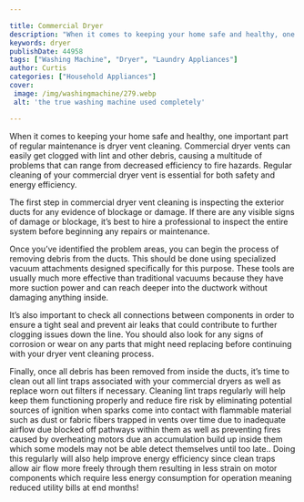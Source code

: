 ```yaml
---

title: Commercial Dryer
description: "When it comes to keeping your home safe and healthy, one important part of regular maintenance is dryer vent cleaning. Commercial ...you wont regret reading on"
keywords: dryer
publishDate: 44958
tags: ["Washing Machine", "Dryer", "Laundry Appliances"]
author: Curtis
categories: ["Household Appliances"]
cover: 
 image: /img/washingmachine/279.webp
 alt: 'the true washing machine used completely'

---
```


When it comes to keeping your home safe and healthy, one important part of regular maintenance is dryer vent cleaning. Commercial dryer vents can easily get clogged with lint and other debris, causing a multitude of problems that can range from decreased efficiency to fire hazards. Regular cleaning of your commercial dryer vent is essential for both safety and energy efficiency. 

The first step in commercial dryer vent cleaning is inspecting the exterior ducts for any evidence of blockage or damage. If there are any visible signs of damage or blockage, it’s best to hire a professional to inspect the entire system before beginning any repairs or maintenance. 

Once you’ve identified the problem areas, you can begin the process of removing debris from the ducts. This should be done using specialized vacuum attachments designed specifically for this purpose. These tools are usually much more effective than traditional vacuums because they have more suction power and can reach deeper into the ductwork without damaging anything inside. 

It’s also important to check all connections between components in order to ensure a tight seal and prevent air leaks that could contribute to further clogging issues down the line. You should also look for any signs of corrosion or wear on any parts that might need replacing before continuing with your dryer vent cleaning process. 

Finally, once all debris has been removed from inside the ducts, it’s time to clean out all lint traps associated with your commercial dryers as well as replace worn out filters if necessary. Cleaning lint traps regularly will help keep them functioning properly and reduce fire risk by eliminating potential sources of ignition when sparks come into contact with flammable material such as dust or fabric fibers trapped in vents over time due to inadequate airflow due blocked off pathways within them as well as preventing fires caused by overheating motors due an accumulation build up inside them which some models may not be able detect themselves until too late.. Doing this regularly will also help improve energy efficiency since clean traps allow air flow more freely through them resulting in less strain on motor components which require less energy consumption for operation meaning reduced utility bills at end months!
